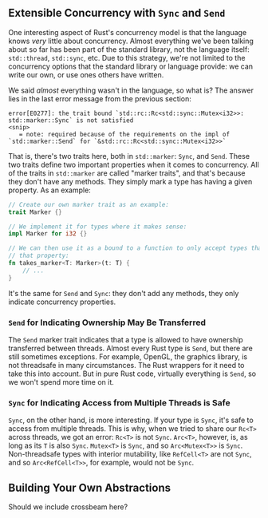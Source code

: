 ## Extensible Concurrency with `Sync` and `Send`

One interesting aspect of Rust's concurrency model is that the language knows
_very_ little about concurrency. Almost everything we've been talking about so
far has been part of the standard library, not the language itself:
`std::thread`, `std::sync`, etc. Due to this strategy, we're not limited to the
concurrency options that the standard library or language provide: we can write
our own, or use ones others have written.

We said *almost* everything wasn't in the language, so what is? The answer lies
in the last error message from the previous section:

```text
error[E0277]: the trait bound `std::rc::Rc<std::sync::Mutex<i32>>: std::marker::Sync` is not satisfied
<snip>
   = note: required because of the requirements on the impl of `std::marker::Send` for `&std::rc::Rc<std::sync::Mutex<i32>>`
```

That is, there's two traits here, both in `std::marker`: `Sync`, and `Send`.
These two traits define two important properties when it comes to concurrency.
All of the traits in `std::marker` are called "marker traits", and that's
because they don't have any methods. They simply mark a type has having a given
property. As an example:

```rust
// Create our own marker trait as an example:
trait Marker {}

// We implement it for types where it makes sense:
impl Marker for i32 {}

// We can then use it as a bound to a function to only accept types that have
// that property:
fn takes_marker<T: Marker>(t: T) {
    // ...
}
```

It's the same for `Send` and `Sync`: they don't add any methods, they only
indicate concurrency properties.

### `Send` for Indicating Ownership May Be Transferred

The `Send` marker trait indicates that a type is allowed to have ownership
transferred between threads. Almost every Rust type is `Send`, but there are
still sometimes exceptions. For example, OpenGL, the graphics library, is not
threadsafe in many circumstances. The Rust wrappers for it need to take this
into account. But in pure Rust code, virtually everything is `Send`, so we
won't spend more time on it.

### `Sync` for Indicating Access from Multiple Threads is Safe

`Sync`, on the other hand, is more interesting. If your type is `Sync`, it's
safe to access from multiple threads. This is why, when we tried to share our
`Rc<T>` across threads, we got an error: `Rc<T>` is not `Sync`. `Arc<T>`,
however, is, as long as its `T` is also `Sync`. `Mutex<T>` is `Sync`, and so
`Arc<Mutex<T>>` is `Sync`. Non-threadsafe types with interior mutability, like
`RefCell<T>` are not `Sync`, and so `Arc<RefCell<T>>`, for example, would not
be `Sync`.

## Building Your Own Abstractions

Should we include crossbeam here?
